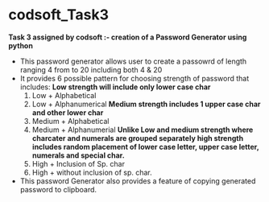 # codsoft_Task3
**Task 3 assigned by codsoft :- creation of a Password Generator using python**

- This password generator allows user to create a passowrd of length ranging 4 from to 20 including both 4 & 20
- It provides 6 possible pattern for choosing strength of password that includes:
  **Low strength will include only lower case char** 
  1. Low + Alphabetical
  2. Low + Alphanumerical
  **Medium strength includes 1 upper case char and other lower char** 
  4. Medium + Alphabetical
  5. Medium + Alphanumerial
  **Unlike Low and medium strength where charcater and numerals are grouped separately high strength includes random placement of lower case letter, upper case letter, numerals and special char.**
  7. High + Inclusion of Sp. char
  8. High + without inclusion of sp. char.
- This password Generator also provides a feature of copying generated password to clipboard.
